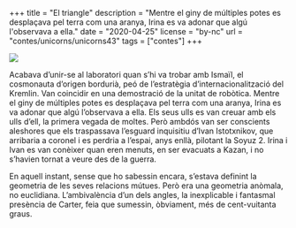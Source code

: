+++
title = "El triangle"
description = "Mentre el giny de múltiples potes es desplaçava pel terra com una aranya, Irina es va adonar que algú l'observava a ella."
date = "2020-04-25"
license = "by-nc"
url = "contes/unicorns/unicorns43"
tags = ["contes"]
+++

<img class="emoji" src="/contes/unicorns/twemoji/26a0.svg" />

Acabava d’unir-se al laboratori quan s’hi va trobar amb Ismaïl, el cosmonauta d’origen bordurià, peó de l’estratègia d’internacionalització del Kremlin. Van coincidir en una demostració de la unitat de robòtica. Mentre el giny de múltiples potes es desplaçava pel terra com una aranya, Irina es va adonar que algú l’observava a ella. Els seus ulls es van creuar amb els ulls d’ell, la primera vegada de moltes. Però ambdós van ser conscients aleshores que els traspassava l’esguard inquisitiu d’Ivan Istotxnikov, que arribaria a coronel i es perdria a l’espai, anys enllà, pilotant la Soyuz 2. Irina i Ivan es van conèixer quan eren menuts, en ser evacuats a Kazan, i no s’havien tornat a veure des de la guerra.

En aquell instant, sense que ho sabessin encara, s’estava definint la geometria de les seves relacions mútues. Però era una geometria anòmala, no euclidiana. L’ambivalència d’un dels angles, la inexplicable i fantasmal presència de Carter, feia que sumessin, òbviament, més de cent-vuitanta graus.


